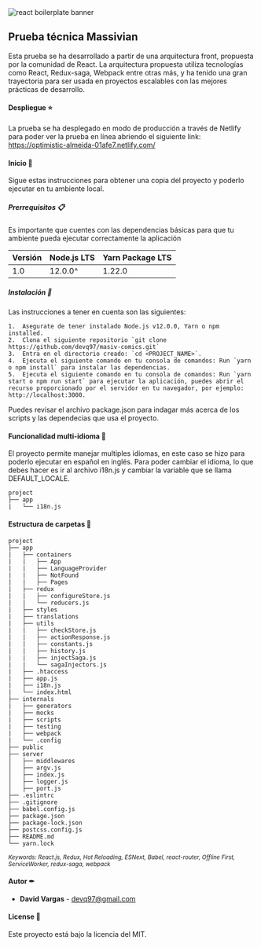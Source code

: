 <img src="https://miro.medium.com/max/3600/1*HSisLuifMO6KbLfPOKtLow.jpeg" alt="react boilerplate banner" align="center" />

## Prueba técnica Massivian

Esta prueba se ha desarrollado a partir de una arquitectura front, propuesta por la comunidad de React. La arquitectura propuesta utiliza tecnologías como React, Redux-saga, Webpack entre otras más, y ha tenido una gran trayectoria para ser usada en proyectos escalables con las mejores prácticas de desarrollo.

#### Despliegue ⭐️

La prueba se ha desplegado en modo de producción a través de Netlify para poder ver la prueba en línea abriendo el siguiente link: https://optimistic-almeida-01afe7.netlify.com/

#### Inicio 🚀

Sigue estas instrucciones para obtener una copia del proyecto y poderlo ejecutar en tu ambiente local.


##### Prerrequisitos 📋

Es importante que cuentes con las dependencias básicas para que tu ambiente pueda ejecutar correctamente la aplicación

| Versión | Node.js LTS | Yarn Package LTS | 
|---- |----|----
| 1.0 | 12.0.0^  | 1.22.0


##### Instalación 🔧

Las instrucciones a tener en cuenta son las siguientes:

```
1.  Asegurate de tener instalado Node.js v12.0.0, Yarn o npm installed.
2.  Clona el siguiente repositorio `git clone https://github.com/devq97/masiv-comics.git`
3.  Entra en el directorio creado: `cd <PROJECT_NAME>`.
4.  Ejecuta el siguiente comando en tu consola de comandos: Run `yarn o npm install` para instalar las dependencias.
5.  Ejecuta el siguiente comando en tu consola de comandos: Run `yarn start o npm run start` para ejecutar la aplicación, puedes abrir el recurso proporcionado por el servidor en tu navegador, por ejemplo: http://localhost:3000.
```

Puedes revisar el archivo package.json para indagar más acerca de los scripts y las dependecias que usa el proyecto.

#### Funcionalidad multi-idioma 💬

El proyecto permite manejar multiples idiomas, en este caso se hizo para poderlo ejecutar en español en inglés. Para poder cambiar el idioma, lo que debes hacer es ir al archivo i18n.js y cambiar la variable que se llama DEFAULT_LOCALE.

    project
    ├── app 
    |   └── i18n.js

#### Estructura de carpetas 🔧

    project
    ├── app 
    |   ├── containers              
    |   |   ├── App
    |   |   ├── LanguageProvider
    |   |   ├── NotFound
    |   |   ├── Pages
    |   ├── redux
    |   |   ├── configureStore.js
    |   |   └── reducers.js
    |   ├── styles
    |   ├── translations
    |   ├── utils
    |   |   ├── checkStore.js  
    |   |   ├── actionResponse.js 
    |   |   ├── constants.js   
    |   |   ├── history.js    
    |   |   ├── injectSaga.js   
    |   |   └── sagaInjectors.js   
    |   ├── .htaccess
    |   ├── app.js
    |   ├── i18n.js
    |   └── index.html
    ├── internals   
    |   ├── generators                  
    |   ├── mocks                  
    |   ├── scripts                  
    |   ├── testing                  
    |   ├── webpack                  
    |   └── .config                  
    ├── public                   
    ├── server                    
    │   ├── middlewares          
    │   ├── argv.js         
    │   ├── index.js         
    │   ├── logger.js         
    │   ├── port.js   
    ├── .eslintrc
    ├── .gitignore
    ├── babel.config.js      
    ├── package.json            
    ├── package-lock.json       
    ├── postcss.config.js       
    ├── README.md               
    └── yarn.lock

<sub><i>Keywords: React.js, Redux, Hot Reloading, ESNext, Babel, react-router, Offline First, ServiceWorker, redux-saga, webpack</i></sub>

#### Autor ✒
 
* **David Vargas** - <devq97@gmail.com> 

#### License 📄

Este proyecto está bajo la licencia del MIT.

